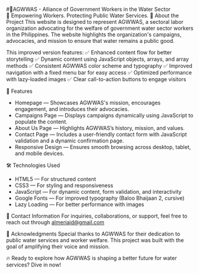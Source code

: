 ﻿#📌AGWWAS - Alliance of Government Workers in the Water Sector <br>
🌊 Empowering Workers. Protecting Public Water Services.
📖 About the Project
This website is designed to represent AGWWAS, a sectoral labor organization advocating for the welfare of government water sector workers in the Philippines. The website highlights the organization's campaigns, advocacies, and mission to ensure that water remains a public good.

This improved version features:
✅ Enhanced content flow for better storytelling
✅ Dynamic content using JavaScript objects, arrays, and array methods
✅ Consistent AGWWAS color scheme and typography
✅ Improved navigation with a fixed menu bar for easy access
✅ Optimized performance with lazy-loaded images
✅ Clear call-to-action buttons to engage visitors

🚀 Features
- Homepage — Showcases AGWWAS's mission, encourages engagement, and introduces their advocacies.
- Campaigns Page — Displays campaigns dynamically using JavaScript to populate the content.
- About Us Page — Highlights AGWWAS’s history, mission, and values.
- Contact Page — Includes a user-friendly contact form with JavaScript validation and a dynamic confirmation page.
- Responsive Design — Ensures smooth browsing across desktop, tablet, and mobile devices.

🛠️ Technologies Used
 - HTML5 — For structured content
 - CSS3 — For styling and responsiveness
 - JavaScript — For dynamic content, form validation, and interactivity
 - Google Fonts — For improved typography (Baloo Bhaijaan 2, cursive)
 - Lazy Loading — For better performance with images

📧 Contact Information
For inquiries, collaborations, or support, feel free to reach out through almeriajd@gmail.com

💬 Acknowledgments
Special thanks to AGWWAS for their dedication to public water services and worker welfare. This project was built with the goal of amplifying their voice and mission.

🔥 Ready to explore how AGWWAS is shaping a better future for water services? Dive in now!

